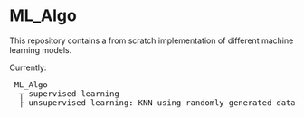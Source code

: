 # ML_Algo


This repository contains a from scratch implementation of different machine learning models.

Currently:


<pre> ML_Algo
  ┬ supervised learning 
  ├ unsupervised learning: KNN using randomly generated data points with visualizations during the clustering process
  
</pre> 
